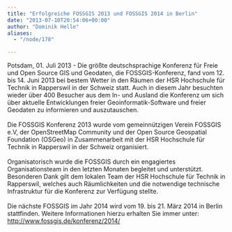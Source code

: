 ```yaml
---
title: "Erfolgreiche FOSSGIS 2013 und FOSSGIS 2014 in Berlin"
date: "2013-07-10T20:54:06+00:00"
author: "Dominik Helle"
aliases:
  - "/node/178"

---
```


<div id="cke_pastebin">
	Potsdam, 01. Juli 2013 - Die größte deutschsprachige Konferenz für Freie und Open Source GIS und Geodaten, die FOSSGIS-Konferenz, fand vom 12. bis 14. Juni 2013 bei bestem Wetter in den Räumen der HSR Hochschule für Technik in Rapperswil in der Schweiz statt. Auch in diesem Jahr besuchten wieder über 400 Besucher aus dem In- und Ausland die Konferenz um sich über aktuelle Entwicklungen freier Geoinformatik-Software und freier Geodaten zu informieren und auszutauschen.</div>
<div id="cke_pastebin">
	&nbsp;</div>
<div id="cke_pastebin">
	Die FOSSGIS Konferenz 2013 wurde vom gemeinnützigen Verein FOSSGIS e.V, der OpenStreetMap Community und der Open Source Geospatial Foundation (OSGeo) in Zusammenarbeit mit der HSR Hochschule für Technik in Rapperswil in der Schweiz organisiert.</div>
<div id="cke_pastebin">
	&nbsp;</div>
<div id="cke_pastebin">
	Organisatorisch wurde die FOSSGIS durch ein engagiertes Organisationsteam in den letzten Monaten begleitet und unterstützt. Besonderen Dank gilt dem lokalen Team der HSR Hochschule für Technik in Rapperswil, welches auch Räumlichkeiten und die notwendige technische Infrastruktur für die Konferenz zur Verfügung stellte.</div>
<div id="cke_pastebin">
	&nbsp;</div>
<div id="cke_pastebin">
	Die nächste FOSSGIS im Jahr 2014 wird vom 19. bis 21. März 2014 in Berlin stattfinden. Weitere Informationen hierzu erhalten Sie immer unter: <a href="http://www.fossgis.de/konferenz/2014/">http://www.fossgis.de/konferenz/2014/</a></div>
